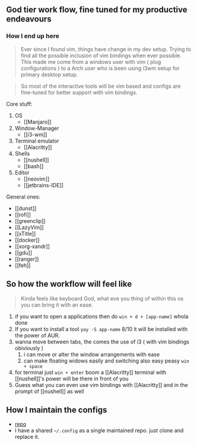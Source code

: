 ## God tier work flow, fine tuned for my productive endeavours

### How I end up here
> Ever since I found vim, things have change in my dev setup. Trying to find all the possible inclusion of vim bindings when ever possible. This made me come from a windows user with vim ( plug configurations ) to a Arch user who is been using i3wm setup for primary desktop setup.

> So most of the interactive tools will be vim based and configs are fine-tuned for better support with vim bindings.


Core stuff:
1. OS 
	- [[Manjaro]]
2. Window-Manager
	- [[i3-wm]]
 3. Terminal emulator
	- [[Alacritty]]
4. Shells
	- [[nushell]]
	- [[bash]]
 5. Editor
	 - [[neovim]]
	 - [[jetbrains-IDE]]
  

General ones:
- [[dunst]]
- [[rofi]]
- [[greenclip]]
- [[LazyVim]]
- [[xTitle]]
- [[docker]]
- [[xorg-xandr]]
- [[gdu]]
- [[ranger]]
- [[feh]]


## So how the workflow will feel like

> Kinda feels like keyboard God, what eve you thing of within this os you can bring it with an ease.

1. if you want to open a applications then do `win + d + [app-name]` whola done
2. If you want to install a tool `yay -S app-name` 8/10 it will be installed with the power of AUR.
3. wanna move between tabs, the comes the use of i3 ( with vim bindings obiviously )
	1. i can move or alter the window arrangements with ease
	2. can make floating widows easily and switching also easy peasy `win + space`
 4. for terminal just `win + enter` boom a [[Alacritty]] terminal with [[nushell]]'s  power will be there in front of you
 5. Guess what you can even use vim bindings with [[Alacritty]] and in the prompt of [[nushell]] as well



## How I maintain the configs
- [repo](https://www.github.com/sugan0tech/config)
- I have a shared `~/.config` as a single maintained repo. just clone and replace it.